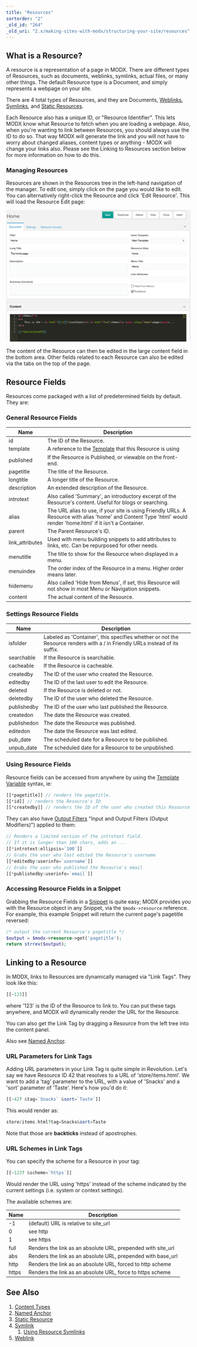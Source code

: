 ```yaml
---
title: "Resources"
sortorder: "2"
_old_id: "264"
_old_uri: "2.x/making-sites-with-modx/structuring-your-site/resources"
---
```


## What is a Resource?

A resource is a representation of a page in MODX. There are different types of Resources, such as documents, weblinks, symlinks, actual files, or many other things. The default Resource type is a Document, and simply represents a webpage on your site.

There are 4 total types of Resources, and they are Documents, [Weblinks](building-sites/resources/weblink "Weblink"), [Symlinks](building-sites/resources/symlink "Symlink"), and [Static Resources](building-sites/resources/static-resource "Static Resource").

Each Resource also has a unique ID, or "Resource Identifier". This lets MODX know what Resource to fetch when you are loading a webpage. Also, when you're wanting to link between Resources, you should always use the ID to do so. That way MODX will generate the link and you will not have to worry about changed aliases, content types or anything - MODX will change your links also. Please see the Linking to Resources section below for more information on how to do this.

### Managing Resources

Resources are shown in the Resources tree in the left-hand navigation of the manager. To edit one, simply click on the page you would like to edit. You can alternatively right-click the Resource and click 'Edit Resource'. This will load the Resource Edit page:

![](resource-edit1_v2.3.png)

The content of the Resource can then be edited in the large content field in the bottom area. Other fields related to each Resource can also be edited via the tabs on the top of the page.

## Resource Fields

Resources come packaged with a list of predetermined fields by default. They are:

### General Resource Fields

| Name             | Description                                                                                                                                                       |
| ---------------- | ----------------------------------------------------------------------------------------------------------------------------------------------------------------- |
| id               | The ID of the Resource.                                                                                                                                           |
| template         | A reference to the [Template](building-sites/elements/templates "Templates") that this Resource is using                                                          |
| published        | If the Resource is Published, or viewable on the front-end.                                                                                                       |
| pagetitle        | The title of the Resource.                                                                                                                                        |
| longtitle        | A longer title of the Resource.                                                                                                                                   |
| description      | An extended description of the Resource.                                                                                                                          |
| introtext        | Also called 'Summary', an introductory excerpt of the Resource's content. Useful for blogs or searching.                                                          |
| alias            | The URL alias to use, if your site is using Friendly URLs. A Resource with alias 'home' and Content Type 'html' would render 'home.html' if it isn't a Container. |
| parent           | The Parent Resource's ID.                                                                                                                                         |
| link\_attributes | Used with menu building snippets to add attributes to links, etc. Can be repurposed for other needs.                                                              |
| menutitle        | The title to show for the Resource when displayed in a menu.                                                                                                      |
| menuindex        | The order index of the Resource in a menu. Higher order means later.                                                                                              |
| hidemenu         | Also called 'Hide from Menus', if set, this Resource will not show in most Menu or Navigation snippets.                                                           |
| content          | The actual content of the Resource.                                                                                                                               |

### Settings Resource Fields

| Name        | Description                                                                                                                 |
| ----------- | --------------------------------------------------------------------------------------------------------------------------- |
| isfolder    | Labeled as 'Container', this specifies whether or not the Resource renders with a / in Friendly URLs instead of its suffix. |
| searchable  | If the Resource is searchable.                                                                                              |
| cacheable   | If the Resource is cacheable.                                                                                               |
| createdby   | The ID of the user who created the Resource.                                                                                |
| editedby    | The ID of the last user to edit the Resource.                                                                               |
| deleted     | If the Resource is deleted or not.                                                                                          |
| deletedby   | The ID of the user who deleted the Resource.                                                                                |
| publishedby | The ID of the user who last published the Resource.                                                                         |
| createdon   | The date the Resource was created.                                                                                          |
| publishedon | The date the Resource was published.                                                                                        |
| editedon    | The date the Resource was last edited.                                                                                      |
| pub\_date   | The scheduled date for a Resource to be published.                                                                          |
| unpub\_date | The scheduled date for a Resource to be unpublished.                                                                        |

### Using Resource Fields

Resource fields can be accessed from anywhere by using the [Template Variable](building-sites/elements/template-variables "Template Variables") syntax, ie:

``` php
[[*pagetitle]] // renders the pagetitle.
[[*id]] // renders the Resource's ID
[[*createdby]] // renders the ID of the user who created this Resource
```

They can also have [Output Filters](building-sites/tag-syntax/output-filters) "Input and Output Filters (Output Modifiers)") applied to them:

``` php
// Renders a limited version of the introtext field.
// If it is longer than 100 chars, adds an ...
[[*introtext:ellipsis=`100`]]
// Grabs the user who last edited the Resource's username
[[*editedby:userinfo=`username`]]
// Grabs the user who published the Resource's email
[[*publishedby:userinfo=`email`]]
```

### Accessing Resource Fields in a Snippet

Grabbing the Resource Fields in a [Snippet](extending-modx/snippets "Snippets") is quite easy; MODX provides you with the Resource object in any Snippet, via the `$modx->resource` reference. For example, this example Snippet will return the current page's pagetitle reversed:

``` php
/* output the current Resource's pagetitle */
$output = $modx->resource->get('pagetitle');
return strrev($output);
```

## Linking to a Resource

In MODX, links to Resources are dynamically managed via "Link Tags". They look like this:

``` php
[[~123]]
```

where '123' is the ID of the Resource to link to. You can put these tags anywhere, and MODX will dynamically render the URL for the Resource.

You can also get the Link Tag by dragging a Resource from the left tree into the content panel.

Also see [Named Anchor](building-sites/integrating-templates/named-anchor "Named Anchor").

### URL Parameters for Link Tags

Adding URL parameters in your Link Tag is quite simple in Revolution. Let's say we have Resource ID 42 that resolves to a URL of 'store/items.html'. We want to add a 'tag' parameter to the URL, with a value of 'Snacks' and a 'sort' parameter of 'Taste'. Here's how you'd do it:

``` php
[[~42? &tag=`Snacks` &sort=`Taste`]]
```

This would render as:

``` php
store/items.html?tag=Snacks&sort=Taste
```

Note that those are **backticks** instead of apostrophes.

### URL Schemes in Link Tags

You can specify the scheme for a Resource in your tag:

``` php
[[~123? &scheme=`https`]]
```

Would render the URL using 'https' instead of the scheme indicated by the current settings (i.e. system or context settings).

The available schemes are:

| Name  | Description                                                   |
| ----- | ------------------------------------------------------------- |
| -1    | (default) URL is relative to site\_url                        |
| 0     | see http                                                      |
| 1     | see https                                                     |
| full  | Renders the link as an absolute URL, prepended with site\_url |
| abs   | Renders the link as an absolute URL, prepended with base\_url |
| http  | Renders the link as an absolute URL, forced to http scheme    |
| https | Renders the link as an absolute URL, force to https scheme    |

## See Also

1. [Content Types](building-sites/resources/content-types)
2. [Named Anchor](building-sites/integrating-templates/named-anchor)
3. [Static Resource](building-sites/resources/static-resource)
4. [Symlink](building-sites/resources/symlink)
    1. [Using Resource Symlinks](building-sites/resources/symlink/using-resource-symlinks)
5. [Weblink](building-sites/resources/weblink)

